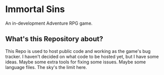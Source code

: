 # Immortal Sins
An in-development Adventure RPG game.

## What's this Repository about?
This Repo is used to host public code and working as the game's bug tracker. I haven't decided on what code to be hosted yet, but I have some ideas. Maybe some extra tools for fixing some issues. Maybe some language files. The sky's the limit here.
